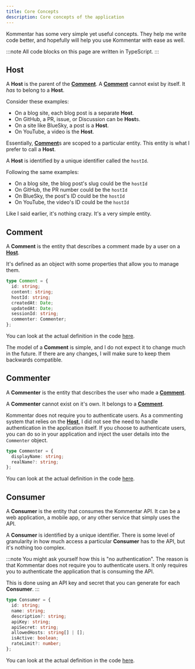 ```yaml
---
title: Core Concepts
description: Core concepts of the application
---
```


Kommentar has some very simple yet useful concepts. They help me write code better, and hopefully will help you use Kommentar with ease as well.

:::note
All code blocks on this page are written in TypeScript.
:::

## Host

A **Host** is the parent of the [**Comment**](#comment).
A [**Comment**](#comment) cannot exist by itself. It _has_ to belong to a **Host**.

Consider these examples:

- On a blog site, each blog post is a separate **Host**.
- On GitHub, a PR, issue, or Discussion can be **Host**s.
- On a site like BlueSky, a post is a **Host**.
- On YouTube, a video is the **Host**.

Essentially, [**Comment**](#comment)s are scoped to a particular entity. This entity is what I prefer to call a **Host**.

A **Host** is identified by a unique identifier called the `hostId`.

Following the same examples:

- On a blog site, the blog post's slug could be the `hostId`
- On GitHub, the PR number could be the `hostId`
- On BlueSky, the post's ID could be the `hostId`
- On YouTube, the video's ID could be the `hostId`

Like I said earlier, it's nothing crazy. It's a very simple entity.

## Comment

A **Comment** is the entity that describes a comment made by a user on a [**Host**](#host).

It's defined as an object with some properties that allow you to manage them.

```typescript
type Comment = {
  id: string;
  content: string;
  hostId: string;
  createdAt: Date;
  updatedAt: Date;
  sessionId: string;
  commenter: Commenter;
};
```

You can look at the actual definition in the code [here](https://github.com/kommentar/kommentar/blob/main/src/app/domain/entities/comment.ts).

The model of a **Comment** is simple, and I do not expect it to change much in the future. If there are any changes, I will make sure to keep them backwards compatible.

## Commenter

A **Commenter** is the entity that describes the user who made a [**Comment**](#comment).

A **Commenter** cannot exist on it's own. It belongs to a [**Comment**](#comment).

Kommentar does not require you to authenticate users. As a commenting system that relies on the [**Host**](#host), I did not see the need to handle authentication in the application itself. If you choose to authenticate users, you can do so in your application and inject the user details into the `Commenter` object.

```typescript
type Commenter = {
  displayName: string;
  realName?: string;
};
```

You can look at the actual definition in the code [here](https://github.com/kommentar/kommentar/blob/main/src/app/domain/entities/comment.ts).

## Consumer

A **Consumer** is the entity that consumes the Kommentar API. It can be a web application, a mobile app, or any other service that simply uses the API.

A **Consumer** is identified by a unique identifier. There is some level of granularity in how much access a particular **Consumer** has to the API, but it's nothing too complex.

:::note
You might ask yourself how this is "no authentication". The reason is that Kommentar does not require you to authenticate users. It only requires you to authenticate the application that is consuming the API.

This is done using an API key and secret that you can generate for each **Consumer**.
:::

```typescript
type Consumer = {
  id: string;
  name: string;
  description?: string;
  apiKey: string;
  apiSecret: string;
  allowedHosts: string[] | [];
  isActive: boolean;
  rateLimit?: number;
};
```

You can look at the actual definition in the code [here](https://github.com/kommentar/kommentar/blob/main/src/app/domain/entities/consumer.ts).
